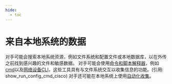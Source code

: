 ```yaml
---
hide:
  - toc
---
```


# 来自本地系统的数据

对手可能会搜索本地系统资源，例如文件系统和配置文件或本地数据库，以在外传之前找到感兴趣的文件和敏感数据。  对手可能会使用[命令和脚本解释器](https://attack.mitre.org/techniques/T1059)，例如[cmd](https://attack.mitre.org/software/S0106)以及[网络设备CLI](https://attack.mitre.org/techniques/T1059/008)，这些工具具有与文件系统交互以收集信息的功能。(引用: show_run_config_cmd_cisco) 对手还可能在本地系统上使用[自动化收集](https://attack.mitre.org/techniques/T1119)。 
